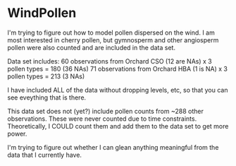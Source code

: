 # WindPollen

I'm trying to figure out how to model pollen dispersed on the wind. I am most interested in cherry pollen, but gymnosperm and other angiosperm pollen were also counted and are included in the data set.

Data set includes:
60 observations from Orchard CSO (12 are NAs) x 3 pollen types = 180 (36 NAs)
71 observations from Orchard HBA (1 is NA) x 3 pollen types = 213 (3 NAs)

I have included ALL of the data without dropping levels, etc, so that you can see eveything that is there.

This data set does not (yet?) include pollen counts from ~288 other observations. These were never counted due to time constraints. Theoretically, I COULD count them and add them to the data set to get more power.

I'm trying to figure out whether I can glean anything meaningful from the data that I currently have.
